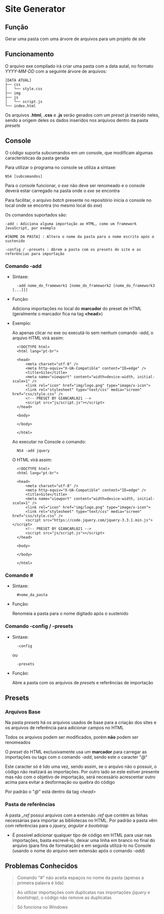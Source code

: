 # Site Generator

## Função

Gerar uma pasta com uma árvore de arquivos para um projeto de site

## Funcionamento

O arquivo exe compilado irá criar uma pasta com a data autal, no formato *YYYY-MM-DD* com a seguinte árvore de arquivos:

    [DATA ATUAL]
    ├── css
    │   └── style.css
    ├── img
    ├── js
    │   └── script.js
    └── index.html

Os arquivos **.html**, **.css** e **.js** serão gerados com um *preset* já inserido neles, sendo a origem deles os dados inseridos nos arquivos dentro da pasta *presets*

## Console

O código suporta subcomandos em um console, que modificam algumas características da pasta gerada

Para utilizar o programa no console se utiliza a sintaxe:

    NS4 [subcomandos]

Para o console funcionar, o *exe* não deve ser renomeado e o console deverá estar carregado na pasta onde o *exe* se encontra

Para facilitar, o arquivo *batch* presente no repositório inicia o console no local onde se encontra (no mesmo local do *exe*)

Os comandos suportados são:

    -add : Adiciona alguma importação ao HTML, como um framework JavaScript, por exemplo

    #[NOME DA PASTA] : Altera o nome da pasta para o nome escrito após o sustenido

    -config / -presets : Abrem a pasta com os presets do site e as referências para importação

### Comando -add

+ Sintaxe:

        -add nome_do_framework1 [nome_do_framework2 [nome_do_framework3 [...]]]

+ Função:

    Adiciona importações no local do **marcador** do preset de HTML (geralmente o marcador fica na tag **\<head>**)

+ Exemplo:

    Ao apenas clicar no exe ou executá-lo sem nenhum comando *-add*, o arquivo HTML virá assim:

        <!DOCTYPE html>
        <html lang="pt-br">

        <head>
            <meta charset="utf-8" />
            <meta http-equiv="X-UA-Compatible" content="IE=edge" />
            <title>Site</title>
            <meta name="viewport" content="width=device-width, initial-scale=1" />
            <link rel="icon" href="img/logo.png" type="image/x-icon">
            <link rel="stylesheet" type="text/css" media="screen" href="css/style.css" />
	        <!-- PRESET BY GIANCARL021 -->
            <script src="js/script.js"></script>
        </head>

        <body>

        </body>

        </html>

    Ao executar no Console o comando:

        NS4 -add jquery

    O HTML virá assim:

		<!DOCTYPE html>
		<html lang="pt-br">

		<head>
			<meta charset="utf-8" />
			<meta http-equiv="X-UA-Compatible" content="IE=edge" />
			<title>Site</title>
			<meta name="viewport" content="width=device-width, initial-scale=1" />
			<link rel="icon" href="img/logo.png" type="image/x-icon">
			<link rel="stylesheet" type="text/css" media="screen" href="css/style.css" />
			<script src="https://code.jquery.com/jquery-3.3.1.min.js"></script>
			<!-- PRESET BY GIANCARL021 -->
			<script src="js/script.js"></script>
		</head>

		<body>

		</body>

		</html>

### Comando \#

+ Sintaxe:

        #nome_da_pasta

+ Função:

    Renomeia a pasta para o nome digitado após o sustenido

### Comando -config / -presets

+ Sintaxe:

        -config

    ou

        -presets

+ Função:

    Abre a pasta com os arquivos de *presets* e referências de importação

## Presets

### Arquivos Base

Na pasta *presets* há os arquivos usados de base para a criação dos sites e os arquivos de referência para adicionar campos no HTML

Todos os arquivos podem ser modificados, porém **não** podem ser renomeados

O *preset* do HTML exclusivamente usa um **marcador** para carregar as importações ou tags com o comando *-add*, sendo este o caracter "*@*"

Este caracter só é lido uma vez, sendo assim, se o arquivo não o possuir, o código não realizará as importações. Por outro lado se este estiver presente mas não com o objetivo de importação, será necessário acrescentar outro acima para evitar a desformação ou quebra do código

Por padrão o "*@*" está dentro da tag *\<head>*

### Pasta de referências

A pasta *_ref* possui arquivos com a extensão *.ref* que contém as linhas necessárias para importar as bibliotecas no HTML. Por padrão a pasta vêm com referências para o *jquery, angular e bootstrap*

+ É possível adicionar qualquer tipo de código em HTML para usar nas importações, basta escrevê-lo, deixar uma linha em branco no final do arquivo (para fins de formatação) e em seguida utilizá-lo no Console (usando o nome do arquivo sem extensão após o comando *-add*)

## Problemas Conhecidos

> Comando "#" não aceita espaços no nome da pasta (apenas a primeira palavra é lida)

> Ao utilizar importações com duplicatas nas importações *(jquery e bootstrap)*, o código não remove as duplicatas

> Só funciona no Windows
